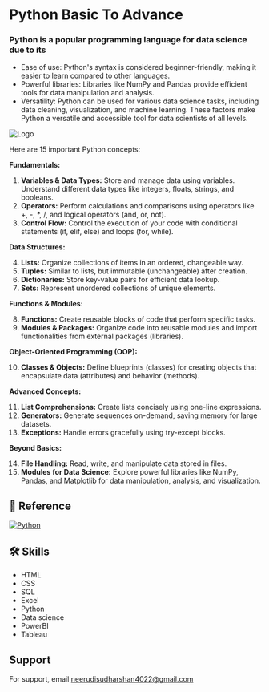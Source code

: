 
# Python Basic To Advance


### Python is a popular programming language for data science due to its

- Ease of use: Python's syntax is considered beginner-friendly, making it easier to learn compared to other languages.
- Powerful libraries: Libraries like NumPy and Pandas provide efficient tools for data manipulation and analysis.
- Versatility: Python can be used for various data science tasks, including data cleaning, visualization, and machine learning.
These factors make Python a versatile and accessible tool for data scientists of all levels.





![Logo](https://learnersgalaxy.ai/wp-content/uploads/2024/01/Python-Symbol.png)


Here are 15 important Python concepts:

**Fundamentals:**

1. **Variables & Data Types:**  Store and manage data using variables. Understand different data types like integers, floats, strings, and booleans.
2. **Operators:** Perform calculations and comparisons using operators like +, -, *, /, and logical operators (and, or, not).
3. **Control Flow:** Control the execution of your code with conditional statements (if, elif, else) and loops (for, while).

**Data Structures:**

4. **Lists:** Organize collections of items in an ordered, changeable way. 
5. **Tuples:** Similar to lists, but immutable (unchangeable) after creation.
6. **Dictionaries:** Store key-value pairs for efficient data lookup.
7. **Sets:** Represent unordered collections of unique elements.

**Functions & Modules:**

8. **Functions:** Create reusable blocks of code that perform specific tasks.
9. **Modules & Packages:** Organize code into reusable modules and import functionalities from external packages (libraries).

**Object-Oriented Programming (OOP):**

10. **Classes & Objects:** Define blueprints (classes) for creating objects that encapsulate data (attributes) and behavior (methods).

**Advanced Concepts:**

11. **List Comprehensions:** Create lists concisely using one-line expressions.
12. **Generators:** Generate sequences on-demand, saving memory for large datasets.
13. **Exceptions:** Handle errors gracefully using try-except blocks.

**Beyond Basics:**

14. **File Handling:** Read, write, and manipulate data stored in files.
15. **Modules for Data Science:**  Explore powerful libraries like NumPy, Pandas, and Matplotlib for data manipulation, analysis, and visualization. 


## 🔗 Reference
[![Python](https://www.python.org/doc/)](https://www.python.org/doc/)




## 🛠 Skills
- HTML 
- CSS
- SQL
- Excel
- Python
- Data science
- PowerBI
- Tableau




## Support

For support, email neerudisudharshan4022@gmail.com

